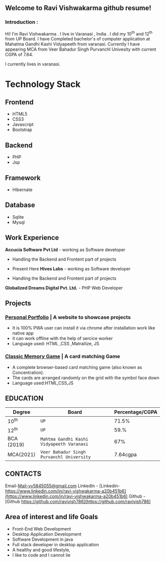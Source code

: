 ## Welcome to Ravi Vishwakarma github resume!

### Introduction :
Hi! I'm Ravi Vishwakarma . I live in Varanasi , India . I did my 10<sup>th</sup> and 12<sup>th</sup> from UP Board. I have Completed bachelor's of computer application at Mahatma Gandhi Kashi Vidyapeeth from varanasi. Currently I have appearing MCA from Veer Bahadur Singh Purvanchl Univesity with current CGPA of 7.64.

I currently lives in varanasi.
 
# Technology Stack

## Frontend 
 
 - HTML5
 - CSS3
 - Javascript
 - Bootstrap    
 
 ## Backend

 - PHP
 - Jsp

 ## Framework
 - Hibernate
 
 ## Database 
 - Sqlite
 - Mysql

## Work Experience

**Accucia Software Pvt Ltd** - working as Software developer

  - Handling the Backend and Frontent part of projects 
  - Present Here
**Hives Labs** - working as Software developer

 - Handling the Backend and Frontent part of projects 


**Globalized Dreams Digital Pvt. Ltd.** - PHP Web Developer

## Projects

### [Personal Portfolio](https://commingSoon.me/) | A website to showcase projects

-   It is 100% PWA user can install it via chrome after installation work like native app
-   it can work offline with the help of sercice worker
-   Language used: HTML ,CSS ,Matrailize, JS

### [Classic Memory Game](https://shadabali.me/fend-project-memory-game/) | A card matching Game

-   A complete browser-based card matching game (also known as Concentration).
-   The cards are arranged randomly on the grid with the symbol face down
-   Language used:HTML,CSS,JS

## EDUCATION
|Degree                |Board|Percentage/CGPA|
|----------------|-------------------------------|-----------------------------|
|10<sup>th</sup>|`UP`            |71.5%            |
|12<sup>th</sup>|`UP`            |59.%            |
|BCA (2019)         |`Mahtma Gandhi Kashi Vidyapeeth Varanasi`|67%|
|MCA(2021)|`Veer Bahadur Singh Purvanchl University`|7.64cgpa|

##  CONTACTS

Email-[Mail-vv5845055@gmail.com](mailto:vv5845055@gmail.com)
LinkedIn - [Linkedin-https://www.linkedin.com/in/ravi-vishwakarma-a20b451b6](https://www.linkedin.com/in/ravi-vishwakarma-a20b451b6)
Github - [Github  https://github.com/ravivish786](https://github.com/ravivish786)

## Area of interest and life Goals

-   Front-End Web Development
-   Desktop Application Development 
-   Software Development in java 
-   Full stack developer in desktop application
-   A healthy and good lifestyle,
-   I like to code and I cannot lie 
